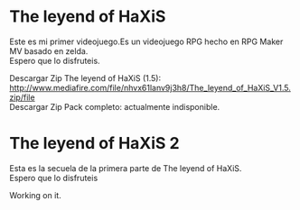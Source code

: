 # The leyend of HaXiS
Este es mi primer videojuego.Es un videojuego RPG hecho en RPG Maker MV basado en zelda.
<br>
Espero que lo disfruteis.

Descargar Zip The leyend of HaXiS (1.5): http://www.mediafire.com/file/nhvx61lanv9j3h8/The_leyend_of_HaXiS_V1.5.zip/file
<br>
Descargar Zip Pack completo: actualmente indisponible.

# The leyend of HaXiS 2
Esta es la secuela de la primera parte de The leyend of HaXiS.
<br>
Espero que lo disfruteis

Working on it.

